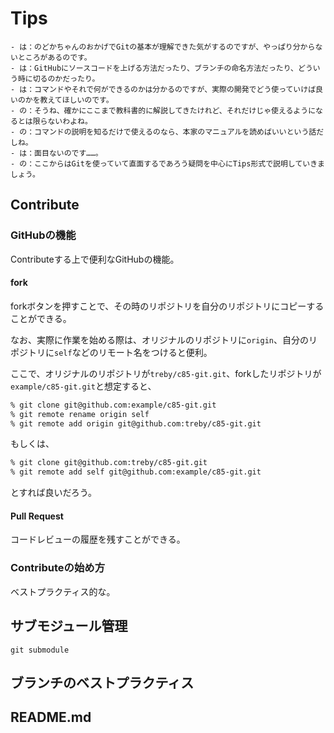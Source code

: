 Tips
======
```
- は：のどかちゃんのおかげでGitの基本が理解できた気がするのですが、やっぱり分からないところがあるのです。
- は：GitHubにソースコードを上げる方法だったり、ブランチの命名方法だったり、どういう時に切るのかだったり。
- は：コマンドやそれで何ができるのかは分かるのですが、実際の開発でどう使っていけば良いのかを教えてほしいのです。
- の：そうね、確かにここまで教科書的に解説してきたけれど、それだけじゃ使えるようになるとは限らないわよね。
- の：コマンドの説明を知るだけで使えるのなら、本家のマニュアルを読めばいいという話だしね。
- は：面目ないのです……。
- の：ここからはGitを使っていて直面するであろう疑問を中心にTips形式で説明していきましょう。
```

## Contribute


### GitHubの機能
Contributeする上で便利なGitHubの機能。

#### fork
forkボタンを押すことで、その時のリポジトリを自分のリポジトリにコピーすることができる。

なお、実際に作業を始める際は、オリジナルのリポジトリに`origin`、自分のリポジトリに`self`などのリモート名をつけると便利。

ここで、オリジナルのリポジトリが`treby/c85-git.git`、forkしたリポジトリが`example/c85-git.git`と想定すると、
```bash
% git clone git@github.com:example/c85-git.git
% git remote rename origin self
% git remote add origin git@github.com:treby/c85-git.git
```

もしくは、
```bash
% git clone git@github.com:treby/c85-git.git
% git remote add self git@github.com:example/c85-git.git
```

とすれば良いだろう。

#### Pull Request
コードレビューの履歴を残すことができる。

### Contributeの始め方
ベストプラクティス的な。

## サブモジュール管理
`git submodule`

## ブランチのベストプラクティス
## README.md
